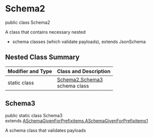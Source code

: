 # Schema2
public class Schema2

A class that contains necessary nested
- schema classes (which validate payloads), extends JsonSchema

## Nested Class Summary
| Modifier and Type | Class and Description |
| ----------------- | ---------------------- |
| static class | [Schema2.Schema3](#schema3)<br> schema class |

## Schema3
public static class Schema3<br>
extends [ASchemaGivenForPrefixitems.ASchemaGivenForPrefixitems1](../../../../../../../../components/schemas/ASchemaGivenForPrefixitems.md#aschemagivenforprefixitems1)

A schema class that validates payloads
